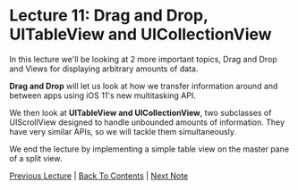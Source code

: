 # Lecture 11: Drag and Drop, UITableView and UICollectionView

In this lecture we'll be looking at 2 more important topics, Drag and Drop and Views for displaying arbitrary amounts of data.

**Drag and Drop** will let us look at how we transfer information around and between apps using iOS 11's new multitasking API. 

We then look at **UITableView and UICollectionView**, two subclasses of UIScrollView designed to handle unbounded amounts of information. They have very similar APIs, so we will tackle them simultaneously.

We end the lecture by implementing a simple table view on the master pane of a split view.

[Previous Lecture](../Lecture%2010%20-%20Multithreading%20and%20Autolayout/Part%202%20-%20Autolayout.md) | [Back To Contents](https://github.com/Firanus/stanford-iOS-lecture-notes) |  [Next Note](../Lecture%2011%20-%20Drag%20and%20Drop%20UITableView%20and%20UICollectionView/Part%201%20-%20Drag%20and%20Drop.md)
